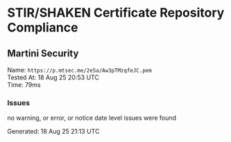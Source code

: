 # STIR/SHAKEN Certificate Repository Compliance

## Martini Security

Name: `https://p.mtsec.me/2e5a/Aw3pTMzqfeJC.pem`\
Tested At: 18 Aug 25 20:53 UTC\
Time: 79ms

### Issues

no warning, or error, or notice date level issues were found

Generated: 18 Aug 25 21:13 UTC